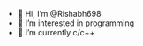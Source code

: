 - 👋 Hi, I’m @Rishabh698
- 👀 I’m interested in programming
- 🌱 I’m currently c/c++
  
<!---
Rishabh698/Rishabh698 is a ✨ special ✨ repository because its `README.md` (this file) appears on your GitHub profile.
You can click the Preview link to take a look at your changes.
--->
